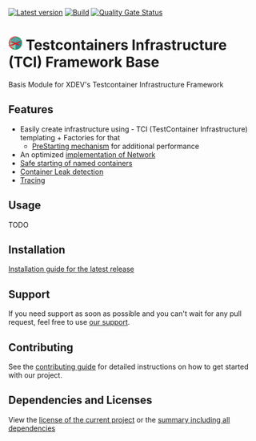 [![Latest version](https://img.shields.io/maven-central/v/software.xdev/tci-base?logo=apache%20maven)](https://mvnrepository.com/artifact/software.xdev/tci-base)
[![Build](https://img.shields.io/github/actions/workflow/status/xdev-software/tci-base/checkBuild.yml?branch=develop)](https://github.com/xdev-software/tci-base/actions/workflows/checkBuild.yml?query=branch%3Adevelop)
[![Quality Gate Status](https://sonarcloud.io/api/project_badges/measure?project=xdev-software_tci-base&metric=alert_status)](https://sonarcloud.io/dashboard?id=xdev-software_tci-base)

# <img src="./assets/logo.png" height=28 > Testcontainers Infrastructure (TCI) Framework Base

Basis Module for XDEV's Testcontainer Infrastructure Framework

## Features
* Easily create infrastructure using - TCI (TestContainer Infrastructure) templating + Factories for that
  * [PreStarting mechanism](./tci-base/src/main/java/software/xdev/tci/factory/prestart/) for additional performance
* An optimized [implementation of Network](./tci-base/src/main/java/software/xdev/tci/network/)
* [Safe starting of named containers](./tci-base/src/main/java/software/xdev/tci/safestart/)
* [Container Leak detection](./tci-base/src/main/java/software/xdev/tci/leakdetection/)
* [Tracing](./tci-base/src/main/java/software/xdev/tci/tracing/)

## Usage
TODO

## Installation
[Installation guide for the latest release](https://github.com/xdev-software/tci-base/releases/latest#Installation)

## Support
If you need support as soon as possible and you can't wait for any pull request, feel free to use [our support](https://xdev.software/en/services/support).

## Contributing
See the [contributing guide](./CONTRIBUTING.md) for detailed instructions on how to get started with our project.

## Dependencies and Licenses
View the [license of the current project](LICENSE) or the [summary including all dependencies](https://xdev-software.github.io/tci-base/dependencies)
